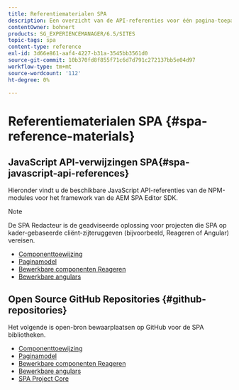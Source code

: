 ```yaml
---
title: Referentiematerialen SPA
description: Een overzicht van de API-referenties voor één pagina-toepassing en opslagruimten voor broncode
contentOwner: bohnert
products: SG_EXPERIENCEMANAGER/6.5/SITES
topic-tags: spa
content-type: reference
exl-id: 3d66e861-aaf4-4227-b31a-3545bb3561d0
source-git-commit: 10b370fd8f855f71c6d7d791c272137bb5e04d97
workflow-type: tm+mt
source-wordcount: '112'
ht-degree: 0%

---
```


# Referentiematerialen SPA {#spa-reference-materials}

## JavaScript API-verwijzingen SPA{#spa-javascript-api-references}

Hieronder vindt u de beschikbare JavaScript API-referenties van de NPM-modules voor het framework van de AEM SPA Editor SDK.

>[!NOTE]
>
>De SPA Redacteur is de geadviseerde oplossing voor projecten die SPA op kader-gebaseerde cliënt-zijteruggeven (bijvoorbeeld, Reageren of Angular) vereisen.

* [Componenttoewijzing](https://www.npmjs.com/package/@adobe/aem-spa-component-mapping)
* [Paginamodel](https://www.npmjs.com/package/@adobe/aem-spa-model-manager)
* [Bewerkbare componenten Reageren](https://www.npmjs.com/package/@adobe/aem-react-editable-components)
* [Bewerkbare angulars](https://www.npmjs.com/package/@adobe/aem-angular-editable-components)

## Open Source GitHub Repositories {#github-repositories}

Het volgende is open-bron bewaarplaatsen op GitHub voor de SPA bibliotheken.

* [Componenttoewijzing](https://github.com/adobe/aem-spa-component-mapping)
* [Paginamodel](https://github.com/adobe/aem-spa-page-model-manager)
* [Bewerkbare componenten Reageren](https://github.com/adobe/aem-react-editable-components)
* [Bewerkbare angulars](https://github.com/adobe/aem-angular-editable-components)
* [SPA Project Core](https://github.com/adobe/aem-spa-project-core)
